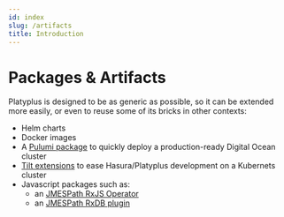 ```yaml
---
id: index
slug: /artifacts
title: Introduction
---
```


# Packages & Artifacts

Platyplus is designed to be as generic as possible, so it can be extended more easily, or even to reuse some of its bricks in other contexts:

- Helm charts
- Docker images
- A [Pulumi package](/docs/artifacts/pulumi) to quickly deploy a production-ready Digital Ocean cluster
- [Tilt extensions](/docs/artifacts/tilt) to ease Hasura/Platyplus development on a Kubernets cluster
- Javascript packages such as:
  - an [JMESPath RxJS Operator](/docs/artifacts/js/rx-jmespath)
  - an [JMESPath RxDB plugin](/docs/artifacts/js/rxdb-plugin-jmespath/index)
